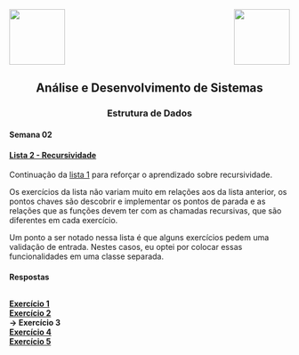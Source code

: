 <div>
  <img src="https://www.fateczl.edu.br/assets/logos/fatec-zl.png" height=100>
  <img src="https://www.fateczl.edu.br/assets/logos/novo-logo-colorido.png" align="right" height=100>
</div>

<h2 align="center">Análise e Desenvolvimento de Sistemas</h2>
<h3 align="center">Estrutura de Dados</h3>
<h4>Semana 02</h4>

<h4>
  
[Lista 2 - Recursividade](https://github.com/leo-gremes-ads/ED_S02_E01_Multiplicacao/blob/main/Recursividade%20Lista%202.pdf)
</h4>

Continuação da [lista 1](https://github.com/leo-gremes-ads/ED_S01_E01_Soma-Naturais/blob/main/Lista%201%20-%20Recursividade.pdf)
para reforçar o aprendizado sobre recursividade.

<p>Os exercícios da lista não variam muito em relações aos da lista anterior, os pontos chaves são descobrir e implementar os pontos de parada e as relações que as funções devem ter com as chamadas recursivas, que são diferentes em cada exercício.
<p>Um ponto a ser notado nessa lista é que alguns exercícios pedem uma validação de entrada. Nestes casos, eu optei por colocar essas funcionalidades em uma classe separada.

<h4>Respostas<br><br>
  
[Exercício 1](https://github.com/leo-gremes-ads/ED_S02_E01_Multiplicacao)<br>
[Exercício 2](https://github.com/leo-gremes-ads/ED_S02_E02_Resto)<br>
-> Exercício 3<br>
[Exercício 4](https://github.com/leo-gremes-ads/ED_S02_E04_Fatorial-Duplo)<br>
[Exercício 5](https://github.com/leo-gremes-ads/ED_S02_E05_MDC)<br>
</h4>
